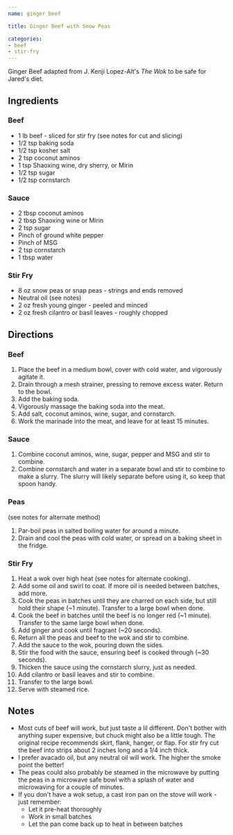 ```yaml
---
name: ginger beef

title: Ginger Beef with Snow Peas

categories:
- beef
- stir-fry
---
```


Ginger Beef adapted from J. Kenji Lopez-Alt's *The Wok* to be safe for Jared's diet.

## Ingredients

### Beef
- 1 lb beef - sliced for stir fry (see notes for cut and slicing)
- 1/2 tsp baking soda
- 1/2 tsp kosher salt
- 2 tsp coconut aminos
- 1 tsp Shaoxing wine, dry sherry, or Mirin
- 1/2 tsp sugar
- 1/2 tsp cornstarch

### Sauce
- 2 tbsp coconut aminos
- 2 tbsp Shaoxing wine or Mirin
- 2 tsp sugar
- Pinch of ground white pepper
- Pinch of MSG
- 2 tsp cornstarch
- 1 tbsp water

### Stir Fry
- 8 oz snow peas or snap peas - strings and ends removed
- Neutral oil (see notes)
- 2 oz fresh young ginger - peeled and minced
- 2 oz fresh cilantro or basil leaves - roughly chopped

## Directions

### Beef
1. Place the beef in a medium bowl, cover with cold water, and vigorously agitate it.
1. Drain through a mesh strainer, pressing to remove excess water. Return to the bowl.
1. Add the baking soda.
1. Vigorously massage the baking soda into the meat.
1. Add salt, coconut aminos, wine, sugar, and cornstarch.
1. Work the marinade into the meat, and leave for at least 15 minutes.

### Sauce
1. Combine coconut aminos, wine, sugar, pepper and MSG and stir to combine.
1. Combine cornstarch and water in a separate bowl and stir to combine to make a slurry. The slurry will likely separate before using it, so keep that spoon handy.

### Peas
(see notes for alternate method)

1. Par-boil peas in salted boiling water for around a minute.
1. Drain and cool the peas with cold water, or spread on a baking sheet in the fridge.

### Stir Fry
1. Heat a wok over high heat (see notes for alternate cooking).
1. Add some oil and swirl to coat. If more oil is needed between batches, add more.
1. Cook the peas in batches until they are charred on each side, but still hold their shape (~1 minute). Transfer to a large bowl when done.
1. Cook the beef in batches until the beef is no longer red (~1 minute). Transfer to the same large bowl when done.
1. Add ginger and cook until fragrant (~20 seconds).
1. Return all the peas and beef to the wok and stir to combine.
1. Add the sauce to the wok, pouring down the sides.
1. Stir the food with the sauce, ensuring beef is cooked through (~30 seconds).
1. Thicken the sauce using the cornstarch slurry, just as needed.
1. Add cilantro or basil leaves and stir to combine.
1. Transfer to the large bowl.
1. Serve with steamed rice.

## Notes
- Most cuts of beef will work, but just taste a lil different. Don't bother with anything super expensive, but chuck might also be a little tough. The original recipe recommends skirt, flank, hanger, or flap. For stir fry cut the beef into strips about 2 inches long and a 1/4 inch thick.
- I prefer avacado oil, but any neutral oil will work. The higher the smoke point the better!
- The peas could also probably be steamed in the microwave by putting the peas in a microwave safe bowl with a splash of water and microwaving for a couple of minutes.
- If you don't have a wok setup, a cast iron pan on the stove will work - just remember:
  - Let it pre-heat thoroughly
  - Work in small batches
  - Let the pan come back up to heat in between batches
